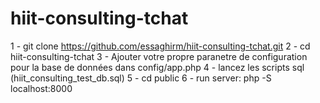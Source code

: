 # hiit-consulting-tchat

1 - git clone https://github.com/essaghirm/hiit-consulting-tchat.git
2 - cd hiit-consulting-tchat
3 - Ajouter votre propre paranetre de configuration pour la base de données dans config/app.php
4 - lancez les scripts sql (hiit_consulting_test_db.sql)
5 - cd public
6 - run server: php -S localhost:8000
